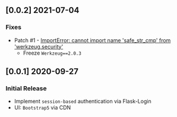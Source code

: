 
## [0.0.2] 2021-07-04
### Fixes

- Patch #1 - [ImportError: cannot import name 'safe_str_cmp' from 'werkzeug.security'](https://blog.appseed.us/how-to-fix-cannot-import-safe_str_cmp-from-werkzeug/)
  - Freeze `Werkzeug==2.0.3`

## [0.0.1] 2020-09-27
### Initial Release

- Implement `session-based` authentication via Flask-Login
- UI: `Bootstrap5` via CDN
